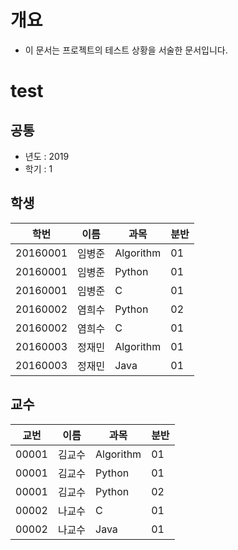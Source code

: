 # 개요
- 이 문서는 프로젝트의 테스트 상황을 서술한 문서입니다.

# test
## 공통
- 년도 : 2019
- 학기 : 1

## 학생
학번 | 이름 | 과목 | 분반
---- | ---- | ---- | ----
20160001 | 임병준 | Algorithm | 01
20160001 | 임병준 | Python | 01
20160001 | 임병준 | C | 01
20160002 | 염희수 | Python | 02
20160002 | 염희수 | C | 01
20160003 | 정재민 | Algorithm | 01
20160003 | 정재민 | Java | 01

## 교수
교번 | 이름 | 과목 | 분반
---- | ---- | ---- | ----
00001 | 김교수 | Algorithm | 01
00001 | 김교수 | Python | 01
00001 | 김교수 | Python | 02
00002 | 나교수 | C | 01
00002 | 나교수 | Java | 01

